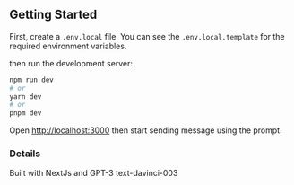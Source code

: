 
## Getting Started

First, create a `.env.local` file. You can see the `.env.local.template` for the 
required environment variables.

then run the development server:

```bash
npm run dev
# or
yarn dev
# or
pnpm dev
```

Open [http://localhost:3000](http://localhost:3000) then start sending message using the prompt. 

### Details
Built with NextJs and GPT-3 text-davinci-003




